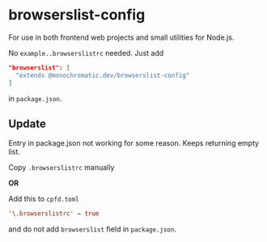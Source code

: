 # browserslist-config

For use in both frontend web projects and small utilities for Node.js.

No `example..browserslistrc` needed.
Just add

```json
"browserslist": [
  "extends @monochromatic.dev/browserslist-config"
]
```

in `package.json`.

## Update

Entry in package.json not working for some reason.
Keeps returning empty list.

Copy `.browserslistrc` manually

**OR**

Add this to `cpfd.toml`

```toml
'\.browserslistrc' = true
```

and do not add `browserslist` field in `package.json`.
